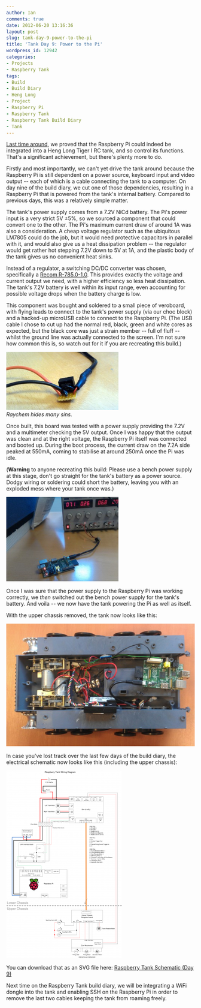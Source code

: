 ```yaml
---
author: Ian
comments: true
date: 2012-06-20 13:16:36
layout: post
slug: tank-day-9-power-to-the-pi
title: 'Tank Day 9: Power to the Pi'
wordpress_id: 12942
categories:
- Projects
- Raspberry Tank
tags:
- Build
- Build Diary
- Heng Long
- Project
- Raspberry Pi
- Raspberry Tank
- Raspberry Tank Build Diary
- Tank
---
```


[Last time around](../tank-day-8-it-lives/), we proved that the Raspberry Pi could indeed be integrated into a Heng Long Tiger I RC tank, and so control its functions.  That's a significant achievement, but there's plenty more to do.

Firstly and most importantly, we can't yet drive the tank around because the Raspberry Pi is still dependent on a power source, keyboard input and video output -- each of which is a cable connecting the tank to a computer.  On day nine of the build diary, we cut one of those dependencies, resulting in a Raspberry Pi that is powered from the tank's internal battery.   Compared to previous days, this was a relatively simple matter.

The tank's power supply comes from a 7.2V NiCd battery.  The Pi's power input is a very strict 5V ±5%, so we sourced a component that could convert one to the other.  The Pi's maximum current draw of around 1A was also a consideration.  A cheap voltage regulator such as the ubiquitous LM7805 could do the job, but it would need protective capacitors in parallel with it, and would also give us a heat dissipation problem -- the regulator would get rather hot stepping 7.2V down to 5V at 1A, and the plastic body of the tank gives us no convenient heat sinks.

Instead of a regulator, a switching DC/DC converter was chosen, specifically a [Recom R-785.0-1.0](http://uk.rs-online.com/web/p/dc-dc-converters/6727124/?searchTerm=672-7124&relevancy-data=636F3D3126696E3D4931384E525353746F636B4E756D6265724D504E266C753D656E266D6D3D6D61746368616C6C26706D3D5E5C647B337D5B5C732D2F255C2E5D5C647B332C347D2426706F3D313426736E3D592673743D52535F53544F434B5F4E554D424552267573743D3637322D373132342677633D4E4F4E4526).  This provides exactly the voltage and current output we need, with a higher efficiency so less heat dissipation. The tank's 7.2V battery is well within its input range, even accounting for possible voltage drops when the battery charge is low.

This component was bought and soldered to a small piece of veroboard, with flying leads to connect to the tank's power supply (via our choc block) and a hacked-up microUSB cable to connect to the Raspberry Pi.  (The USB cable I chose to cut up had the normal red, black, green and white cores as expected, but the black core was just a strain member -- full of fluff -- whilst the ground line was actually connected to the screen. I'm not sure how common this is, so watch out for it if you are recreating this build.)

[![DCDC Converter](/hardware/raspberry-tank/IMG_20120619_135946-300x155.jpg)](/hardware/raspberry-tank/IMG_20120619_135946.jpg)<br/>
_Raychem hides many sins._

Once built, this board was tested with a power supply providing the 7.2V and a multimeter checking the 5V output.  Once I was happy that the output was clean and at the right voltage, the Raspberry Pi itself was connected and booted up.  During the boot process, the current draw on the 7.2A side peaked at 550mA, coming to stabilise at around 250mA once the Pi was idle.

(**Warning** to anyone recreating this build: Please use a bench power supply at this stage, don't go straight for the tank's battery as a power source.  Dodgy wiring or soldering could short the battery, leaving you with an exploded mess where your tank once was.)

[![Raspberry Pi powered from 7.2V Supply](/hardware/raspberry-tank/IMG_20120619_135849-300x225.jpg)](/hardware/raspberry-tank/IMG_20120619_135849.jpg)

Once I was sure that the power supply to the Raspberry Pi was working correctly, we _then_ switched out the bench power supply for the tank's battery.  And voila -- we now have the tank powering the Pi as well as itself.

With the upper chassis removed, the tank now looks like this:

[![Current State of Raspberry Tank's Lower Chassis](/hardware/raspberry-tank/IMG_20120619_141830-600x389.jpg)](/hardware/raspberry-tank/IMG_20120619_141830.jpg)

In case you've lost track over the last few days of the build diary, the electrical schematic now looks like this (including the upper chassis):

[![Raspberry Tank Schematic (Day 9)](/hardware/raspberry-tank/raspberry-tank-schematic-309x500.png)](/hardware/raspberry-tank/raspberry-tank-schematic-1.png)

You can download that as an SVG file here: [Raspberry Tank Schematic (Day 9)](/hardware/raspberry-tank/raspberry-tank-schematic-1.svg)

Next time on the Raspberry Tank build diary, we will be integrating a WiFi dongle into the tank and enabling SSH on the Raspberry Pi in order to remove the last two cables keeping the tank from roaming freely.
